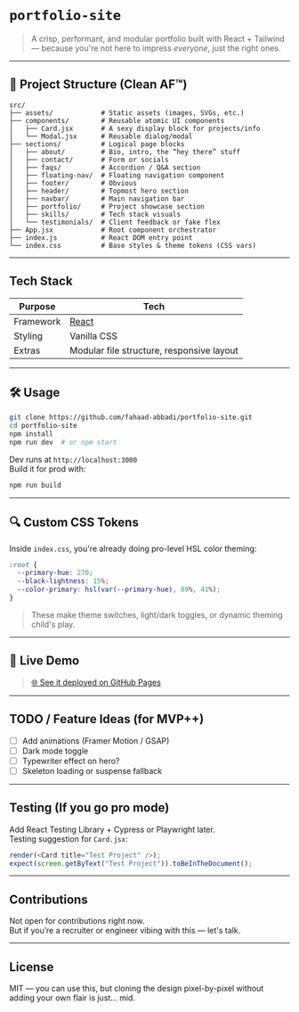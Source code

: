 # `portfolio-site`

> A crisp, performant, and modular portfolio built with React + Tailwind — because you're not here to impress *everyone*, just the right ones.

---

## 📁 Project Structure (Clean AF™)

```
src/
├── assets/            # Static assets (images, SVGs, etc.)
├── components/        # Reusable atomic UI components
│   ├── Card.jsx       # A sexy display block for projects/info
│   └── Modal.jsx      # Reusable dialog/modal
├── sections/          # Logical page blocks
│   ├── about/         # Bio, intro, the “hey there” stuff
│   ├── contact/       # Form or socials
│   ├── faqs/          # Accordion / Q&A section
│   ├── floating-nav/  # Floating navigation component
│   ├── footer/        # Obvious
│   ├── header/        # Topmost hero section
│   ├── navbar/        # Main navigation bar
│   ├── portfolio/     # Project showcase section
│   ├── skills/        # Tech stack visuals
│   └── testimonials/  # Client feedback or fake flex 
├── App.jsx            # Root component orchestrator
├── index.js           # React DOM entry point
└── index.css          # Base styles & theme tokens (CSS vars)
```

---

## Tech Stack

| Purpose       | Tech                                                |
|--------------|------------------------------------------------------|
| Framework     | [React](https://reactjs.org/)                       |
| Styling       | Vanilla CSS
| Extras        | Modular file structure, responsive layout           |

---

## 🛠 Usage

```bash
git clone https://github.com/fahaad-abbadi/portfolio-site.git
cd portfolio-site
npm install
npm run dev  # or npm start
```

Dev runs at `http://localhost:3000`  
Build it for prod with:

```bash
npm run build
```

---

## 🔍 Custom CSS Tokens

Inside `index.css`, you're already doing pro-level HSL color theming:

```css
:root {
  --primary-hue: 270;
  --black-lightness: 15%;
  --color-primary: hsl(var(--primary-hue), 89%, 41%);
}
```

> These make theme switches, light/dark toggles, or dynamic theming child's play.

---

## 💼 Live Demo

> [🌐 See it deployed on GitHub Pages](https://fahaad-abbadi.github.io/portfolio-site)

---

## TODO / Feature Ideas (for MVP++)

- [ ] Add animations (Framer Motion / GSAP)
- [ ] Dark mode toggle 
- [ ] Typewriter effect on hero?
- [ ] Skeleton loading or suspense fallback

---

## Testing (If you go pro mode)

Add React Testing Library + Cypress or Playwright later.  
Testing suggestion for `Card.jsx`:

```js
render(<Card title="Test Project" />);
expect(screen.getByText("Test Project")).toBeInTheDocument();
```

---

## Contributions

Not open for contributions right now.  
But if you’re a recruiter or engineer vibing with this — let's talk.

---

## License

MIT — you can use this, but cloning the design pixel-by-pixel without adding your own flair is just... mid.
